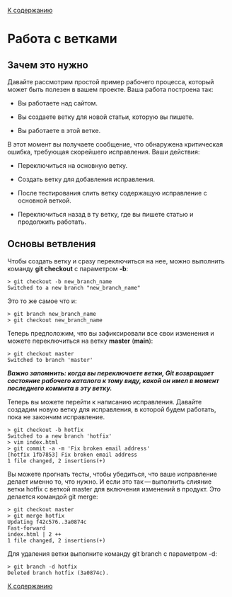 [К содержанию](../../../)
# Работа с ветками

## Зачем это нужно

Давайте рассмотрим простой пример рабочего процесса, который может быть полезен в вашем проекте. Ваша работа построена так:

  - Вы работаете над сайтом.

  - Вы создаете ветку для новой статьи, которую вы пишете.

  - Вы работаете в этой ветке.

В этот момент вы получаете сообщение, что обнаружена критическая ошибка, требующая скорейшего исправления. Ваши действия:

  - Переключиться на основную ветку.

  - Создать ветку для добавления исправления.

  - После тестирования слить ветку содержащую исправление с основной веткой.

  - Переключиться назад в ту ветку, где вы пишете статью и продолжить работать.

## Основы ветвления

 Чтобы создать ветку и сразу переключиться на нее, можно выполнить команду **git checkout** с параметром **-b**:

    > git checkout -b new_branch_name
    Switched to a new branch "new_branch_name"

Это то же самое что и:

    > git branch new_branch_name
    > git checkout new_branch_name

Теперь предположим, что вы зафиксировали все свои изменения и можете переключиться на ветку **master** (**main**):

    > git checkout master
    Switched to branch 'master'

***Важно запомнить: когда вы переключаете ветки, Git возвращает состояние рабочего каталога к тому виду, какой он имел в момент последнего коммита в эту ветку.***



Теперь вы можете перейти к написанию исправления. Давайте создадим новую ветку для исправления, в которой будем работать, пока не закончим исправление.

    > git checkout -b hotfix
    Switched to a new branch 'hotfix'
    > vim index.html
    > git commit -a -m 'Fix broken email address'
    [hotfix 1fb7853] Fix broken email address
    1 file changed, 2 insertions(+)

Вы можете прогнать тесты, чтобы убедиться, что ваше исправление делает именно то, что нужно. И если это так — выполнить слияние ветки hotfix с веткой master для включения изменений в продукт. Это делается командой git merge:

    > git checkout master
    > git merge hotfix
    Updating f42c576..3a0874c
    Fast-forward
    index.html | 2 ++
    1 file changed, 2 insertions(+)

Для удаления ветки выполните команду git branch с параметром -d:

    > git branch -d hotfix
    Deleted branch hotfix (3a0874c).

[К содержанию](../../../)